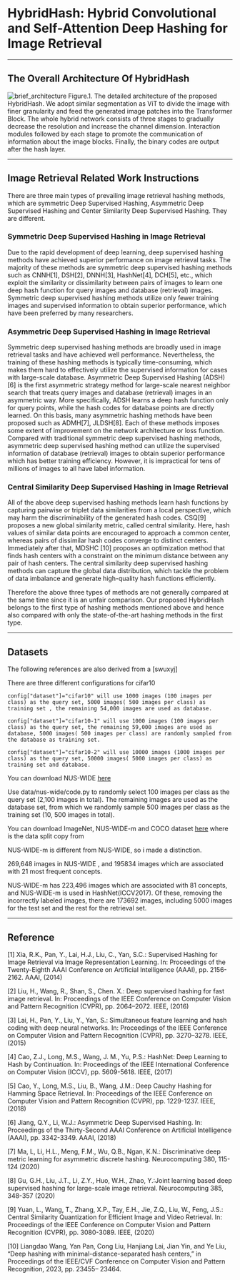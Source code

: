 # HybridHash: Hybrid Convolutional and Self-Attention Deep Hashing for Image Retrieval
--------
## The Overall Architecture Of HybridHash
![brief_architecture](https://github.com/shuaichaochao/HybridHash/assets/49743419/372b311e-1e27-4fc7-bef4-ed1c5b953a17)
Figure.1. The detailed architecture of the proposed HybridHash. We adopt similar segmentation as ViT to divide the image with finer granularity and feed the generated image patches into the Transformer Block. The whole hybrid network consists of three stages to gradually decrease the resolution and increase the channel dimension. Interaction modules followed by each stage to promote the communication of information about the image blocks. Finally, the binary codes are output after the hash layer.

---------------
## Image Retrieval Related Work Instructions
There are three main types of prevailing image retrieval hashing methods, which are symmetric Deep Supervised Hashing, Asymmetric Deep Supervised Hashing and Center Similarity Deep Supervised Hashing. They are different. 
### Symmetric Deep Supervised Hashing in Image Retrieval
Due to the rapid development of deep learning, deep supervised hashing methods have achieved superior performance on image retrieval tasks. The majority of these methods are symmetric deep supervised hashing methods such as CNNH[1], DSH[2], DNNH[3], HashNet[4], DCH[5], etc., which exploit the similarity or dissimilarity between pairs of images to learn one deep hash function for query images and database (retrieval) images. Symmetric deep supervised hashing methods utilize only fewer training images and supervised information to obtain superior performance, which have been preferred by many researchers.
### Asymmetric Deep Supervised Hashing in Image Retrieval
Symmetric deep supervised hashing methods are broadly used in image retrieval tasks and have achieved well performance. Nevertheless, the training of these hashing methods is typically time-consuming, which makes them hard to
effectively utilize the supervised information for cases with large-scale database. Asymmetric Deep Supervised Hashing (ADSH)[6] is the first asymmetric strategy method for large-scale nearest neighbor search that treats query images and database (retrieval) images in an asymmetric way. More specifically, ADSH learns a deep hash function only for query points, while the hash codes for database points are directly learned. On this basis, many asymmetric hashing methods have been proposed such as ADMH[7], JLDSH[8]. Each of these methods imposes some extent of improvement on the network architecture or loss function. Compared with traditional symmetric deep supervised hashing methods, asymmetric deep supervised hashing method can utilize the supervised information of database (retrieval) images to obtain superior performance which has better training efficiency. However, it is impractical for tens of millions of images to all have label information.
### Central Similarity Deep Supervised Hashing in Image Retrieval
All of the above deep supervised hashing methods learn hash functions by capturing pairwise or triplet data similarities from a local perspective, which may   harm the discriminability of the generated hash codes. CSQ[9] proposes a new global similarity metric, called central similarity. Here, hash values of similar data points are encouraged to approach a common center, whereas pairs of dissimilar hash codes converge to distinct centers. Immediately after that, MDSHC [10] proposes an optimization method that finds hash centers with a constraint on the minimum distance between any pair of hash centers. The central similarity deep supervised hashing methods can capture the global data distribution, which tackle the problem of data imbalance and generate high-quality hash functions efficiently. 

Therefore the above three types of methods are not generally compared at the same time since it is an unfair comparison. Our proposed HybridHash belongs to the first type of hashing methods mentioned above and hence also compared with only the state-of-the-art hashing methods in the first type.

-----------------------------
## Datasets

The following references are also derived from a [swuxyj]

There are three different configurations for cifar10

    config["dataset"]="cifar10" will use 1000 images (100 images per class) as the query set, 5000 images( 500 images per class) as training set , the remaining 54,000 images are used as database.
    
    config["dataset"]="cifar10-1" will use 1000 images (100 images per class) as the query set, the remaining 59,000 images are used as database, 5000 images( 500 images per class) are randomly sampled from the database as training set.
    
    config["dataset"]="cifar10-2" will use 10000 images (1000 images per class) as the query set, 50000 images( 5000 images per class) as training set and database.

You can download NUS-WIDE [here](https://github.com/swuxyj/DeepHash-pytorch)

Use data/nus-wide/code.py to randomly select 100 images per class as the query set (2,100 images in total). The remaining images are used as the database set, from which we randomly sample 500 images per class as the training set (10, 500 images in total).

You can download ImageNet, NUS-WIDE-m and COCO dataset [here](https://github.com/swuxyj/DeepHash-pytorch) where is the data split copy from

NUS-WIDE-m is different from NUS-WIDE, so i made a distinction.

269,648 images in NUS-WIDE , and 195834 images which are associated with 21 most frequent concepts.

NUS-WIDE-m has 223,496 images which are associated with 81 concepts, and NUS-WIDE-m is used in HashNet(ICCV2017). Of these, removing the incorrectly labeled images, there are 173692 images, including 5000 images for the test set and the rest for the retrieval set.

--------------
## Reference
[1] Xia, R.K., Pan, Y., Lai, H.J., Liu, C., Yan, S.C.: Supervised Hashing for Image Retrieval via Image Representation Learning. In: Proceedings of the Twenty-Eighth AAAI Conference on Artificial Intelligence (AAAI), pp. 2156-2162. AAAI, (2014)

[2] Liu, H., Wang, R., Shan, S., Chen. X.: Deep supervised hashing for fast image retrieval. In: Proceedings of the IEEE Conference on Computer Vision and Pattern Recognition (CVPR), pp. 2064–2072. IEEE, (2016)

[3] Lai, H., Pan, Y., Liu, Y., Yan, S.: Simultaneous feature learning and hash coding with deep neural networks. In: Proceedings of the IEEE Conference on Computer Vision and Pattern Recognition (CVPR), pp. 3270–3278. IEEE, (2015)

[4] Cao, Z.J., Long, M.S., Wang, J. M., Yu, P.S.: HashNet: Deep Learning to Hash by Continuation. In: Proceedings of the IEEE International Conference on Computer Vision (ICCV), pp. 5609-5618. IEEE, (2017)

[5] Cao, Y., Long, M.S., Liu, B., Wang, J.M.: Deep Cauchy Hashing for Hamming Space Retrieval. In: Proceedings of the IEEE Conference on Computer Vision and Pattern Recognition (CVPR), pp. 1229-1237. IEEE, (2018)

[6] Jiang, Q.Y., Li, W.J.: Asymmetric Deep Supervised Hashing. In: Proceedings of the Thirty-Second AAAI Conference on Artificial Intelligence (AAAI), pp. 3342-3349. AAAI, (2018)

[7] Ma, L, Li, H.L., Meng, F.M., Wu, Q.B., Ngan, K.N.: Discriminative deep metric learning for asymmetric discrete hashing. Neurocomputing 380, 115-124 (2020)

[8] Gu, G.H., Liu, J.T., Li, Z.Y., Huo, W.H., Zhao, Y.:Joint learning based deep supervised hashing for large-scale image retrieval. Neurocomputing 385, 348-357 (2020)

[9] Yuan, L., Wang, T., Zhang, X.P., Tay, E.H., Jie, Z.Q., Liu, W., Feng, J.S.: Central Similarity Quantization for Efficient Image and Video Retrieval. In: Proceedings of the IEEE Conference on Computer Vision and Pattern Recognition (CVPR), pp. 3080-3089. IEEE, (2020)

[10] Liangdao Wang, Yan Pan, Cong Liu, Hanjiang Lai, Jian Yin, and Ye Liu, “Deep hashing with minimal-distance-separated hash centers,” in Proceedings of the IEEE/CVF Conference on Computer Vision and Pattern Recognition, 2023, pp. 23455–
23464.
